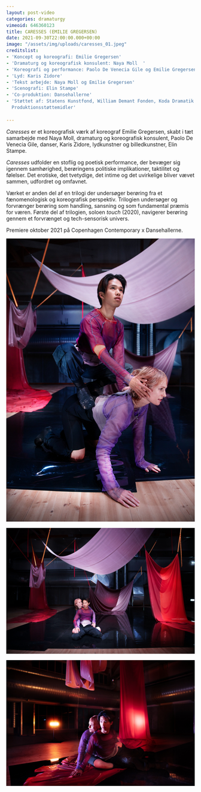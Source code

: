 ```yaml
---
layout: post-video
categories: dramaturgy
vimeoid: 646360123
title: CARESSES (EMILIE GREGERSEN)
date: 2021-09-30T22:00:00.000+00:00
image: "/assets/img/uploads/caresses_01.jpeg"
creditslist:
- 'Koncept og koreografi: Emilie Gregersen'
- 'Dramaturg og koreografisk konsulent: Naya Moll  '
- 'Koreografi og performance: Paolo De Venecia Gile og Emilie Gregersen  '
- 'Lyd: Karis Zidore'
- 'Tekst arbejde: Naya Moll og Emilie Gregersen'
- 'Scenografi: Elin Stampe'
- 'Co-produktion: Dansehallerne'
- 'Støttet af: Statens Kunstfond, William Demant Fonden, Koda Dramatik og Dansk Skuespillerforbunds
  Produktionsstøttemidler'

---
```

_Caresses_ er et koreografisk værk af koreograf Emilie Gregersen, skabt i tæt samarbejde med Naya Moll, dramaturg og koreografisk konsulent, Paolo De Venecia Gile, danser, Karis Zidore, lydkunstner og billedkunstner, Elin Stampe.

_Caresses_ udfolder en stoflig og poetisk performance, der bevæger sig igennem samhørighed, berøringens politiske implikationer, taktilitet og følelser. Det erotiske, det tvetydige, det intime og det uvirkelige bliver vævet sammen, udfordret og omfavnet.

Værket er anden del af en trilogi der undersøger berøring fra et fænomenologisk og koreografisk perspektiv. Trilogien undersøger og forvrænger berøring som handling, sansning og som fundamental præmis for væren. Første del af trilogien, soloen _touch_ (2020), navigerer berøring gennem et forvrænget og tech-sensorisk univers.

Premiere oktober 2021 på Copenhagen Contemporary x Dansehallerne.

![](/assets/img/uploads/caresses_10.jpeg)

![](/assets/img/uploads/caresses_04.jpeg)

![](/assets/img/uploads/caresses_05.jpeg)